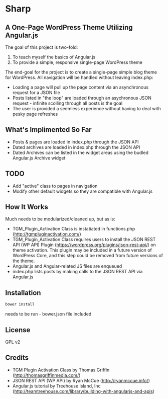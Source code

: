 Sharp
=====
A One-Page WordPress Theme Utilizing Angular.js
-----------------------------------------------

The goal of this project is two-fold:
  1. To teach myself the basics of Angular.js
  2. To provide a simple, responsive single-page WordPress theme

The end-goal for the project is to create a single-page simple blog theme for WordPress. All navigation will be handled without leaving index.php:

  - Loading a page will pull up the page content via an asynchronous request for a JSON file
  - Posts listed in "the loop" are loaded through an asychronous JSON request - infinite scolling through all posts is the goal
- The user is provided a seemless experience without having to deal with pesky page refreshes

What's Implimented So Far
-------------------------
  - Posts & pages are loaded in index.php through the JSON API
  - Dated archives are loaded in index.php through the JSON API
  - Dated Archives can be listed in the widget areas using the budled Angular.js Archive widget

TODO
----
  - Add "active" class to pages in navigation
  - Modify other default widgets so they are compatible with Angular.js
  
How It Works
------------
Much needs to be modularized/cleaned up, but as is:
  - TGM_Plugin_Activation Class is instatiated in functions.php (http://tgmpluginactivation.com/)
  - TGM_Plugin_Activation Class requires users to install the JSON REST API (WP API) Plugin (https://wordpress.org/plugins/json-rest-api/) on theme activation. This plugin may be included in a future version of WordPress Core, and this step could be removed from future versions of the theme.
  - Angular.js and Angular-related JS files are enqueued 
  - index.php lists posts by making calls to the JSON REST API via Angular.js

Installation
------------
```sh
bower install
```
needs to be run - bower.json file included

License
-------

GPL v2

Credits
-------

  - TGM Plugin Activation Class by Thomas Griffin (http://thomasgriffinmedia.com/)
  - JSON REST API (WP API) by Ryan McCue (http://ryanmccue.info/)
  - Angular.js tutorial by  Treehouse Island, Inc (http://teamtreehouse.com/library/building-with-angularjs-and-apis)
  

